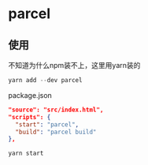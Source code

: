 # parcel

## 使用
不知道为什么npm装不上，这里用yarn装的
```js
yarn add --dev parcel
```


package.json
```json
"source": "src/index.html",
"scripts": {
  "start": "parcel",
  "build": "parcel build"
},
```

```js
yarn start
```